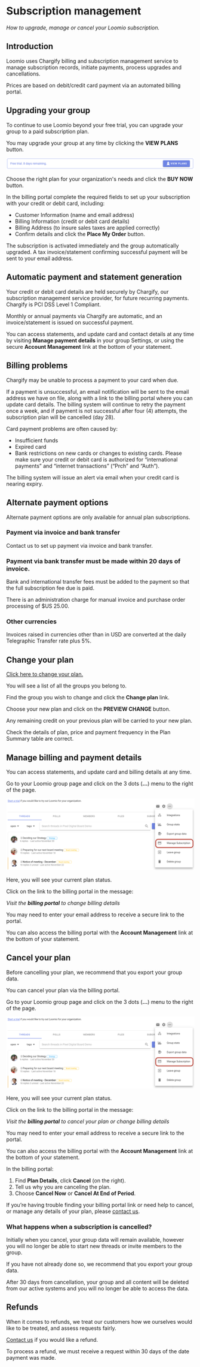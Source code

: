 # Subscription management
_How to upgrade, manage or cancel your Loomio subscription._

## Introduction
Loomio uses Chargify billing and subscription management service to manage subscription records, initiate payments, process upgrades and cancellations.

Prices are based on debit/credit card payment via an automated billing portal.

## Upgrading your group
To continue to use Loomio beyond your free trial, you can upgrade your group to a paid subscription plan.

You may upgrade your group at any time by clicking the __VIEW PLANS__ button.

![The View plans button](view-plans.png)

Choose the right plan for your organization's needs and click the __BUY NOW__ button.

In the billing portal complete the required fields to set up your subscription with your credit or debit card, including:
- Customer Information (name and email address)
- Billing Information (credit or debit card details)
- Billing Address (to insure sales taxes are applied correctly)
- Confirm details and click the __Place My Order__ button.

The subscription is activated immediately and the group automatically upgraded. A tax invoice/statement confirming successful payment will be sent to your email address.

## Automatic payment and statement generation
Your credit or debit card details are held securely by Chargify, our subscription management service provider, for future recurring payments.  Chargify is PCI DSS Level 1 Compliant.

Monthly or annual payments via Chargify are automatic, and an invoice/statement is issued on successful payment.

You can access statements, and update card and contact details at any time by visiting **Manage payment details** in your group Settings, or using the secure **Account Management** link at the bottom of your statement.

## Billing problems
Chargify may be unable to process a payment to your card when due.

If a payment is unsuccessful, an email notification will be sent to the email address we have on file, along with a link to the billing portal where you can update card details. The billing system will continue to retry the payment once a week, and if payment is not successful after four (4) attempts, the subscription plan will be cancelled (day 28).

Card payment problems are often caused by:
- Insufficient funds
- Expired card
- Bank restrictions on new cards or changes to existing cards. Please make sure your credit or debit card is authorized for “international payments” and “internet transactions” (“Prch” and “Auth”).

The billing system will issue an alert via email when your credit card is nearing expiry.

## Alternate payment options
Alternate payment options are only available for annual plan subscriptions.

### Payment via invoice and bank transfer
Contact us to set up payment via invoice and bank transfer.

### Payment via bank transfer must be made within 20 days of invoice.
Bank and international transfer fees must be added to the payment so that the full subscription fee due is paid.

There is an administration charge for manual invoice and purchase order processing of $US 25.00.

### Other currencies
Invoices raised in currencies other than in USD are converted at the daily Telegraphic Transfer rate plus 5%.

## Change your plan

[Click here to change your plan.](https://www.loomio.org/upgrade/)

You will see a list of all the groups you belong to.

Find the group you wish to change and click the **Change plan** link.

Choose your new plan and click on the **PREVIEW CHANGE** button.

Any remaining credit on your previous plan will be carried to your new plan.

Check the details of plan, price and payment frequency in the Plan Summary table are correct. 

## Manage billing and payment details
You can access statements, and update card and billing details at any time.

Go to your Loomio group page and click on the 3 dots (**...**) menu to the right of the page. 

![](manage-subscription.png)

Here, you will see your current plan status.

Click on the link to the billing portal in the message:

*Visit the **billing portal** to change billing details*

You may need to enter your email address to receive a secure link to the portal. 

You can also access the billing portal with the **Account Management** link at the bottom of your statement.

## Cancel your plan
Before cancelling your plan, we recommend that you export your group data. 

You can cancel your plan via the billing portal.

Go to your Loomio group page and click on the 3 dots (**...**) menu to the right of the page. 

![](manage-subscription.png)

Here, you will see your current plan status.

Click on the link to the billing portal in the message:

*Visit the **billing portal** to cancel your plan or change billing details*

You may need to enter your email address to receive a secure link to the portal. 

You can also access the billing portal with the **Account Management** link at the bottom of your statement.

In the billing portal:

1. Find **Plan Details**, click **Cancel** (on the right).
2. Tell us why you are canceling the plan.
3. Choose **Cancel Now** or **Cancel At End of Period**.

If you’re having trouble finding your billing portal link or need help to cancel, or manage any details of your plan, please [contact us](https://www.loomio.com/contact).

### What happens when a subscription is cancelled?
Initially when you cancel, your group data will remain available, however you will no longer be able to start new threads or invite members to the group. 

If you have not already done so, we recommend that you export your group data. 

After 30 days from cancellation, your group and all content will be deleted from our active systems and you will no longer be able to access the data. 

## Refunds
When it comes to refunds, we treat our customers how we ourselves would like to be treated, and assess requests fairly.

[Contact us](https://www.loomio.com/contact) if you would like a refund. 

To process a refund, we must receive a request within 30 days of the date payment was made.
